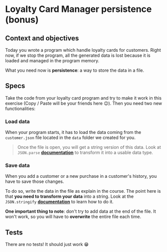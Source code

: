 # Loyalty Card Manager persistence (bonus)

## Context and objectives

Today you wrote a program which handle loyalty cards for customers.
Right now, if we stop the program, all the generated data is lost because it is loaded and managed in the program memory.

What you need now is **persistence**: a way to store the data in a file.

## Specs

Take the code from your loyalty card program and try to make it work in this exercise (Copy / Paste will be your friends here 😉).
Then you need two new functionalities:

### Load data

When your program starts, it has to load the data coming from the `customer.json` file located in the `data` folder we created for you.

> Once the file is open, you will get a string version of this data. Look at `JSON.parse` **[documentation](https://developer.mozilla.org/fr/docs/Web/JavaScript/Reference/Objets_globaux/JSON/parse)** to transform it into a usable data type.

### Save data

When you add a customer or a new purchase in a customer's history, you have to save those changes.

To do so, write the data in the file as explain in the course. The point here is that **you need to transform your data** into a string. Look at the `JSON.stringify` **[documentation](https://developer.mozilla.org/fr/docs/Web/JavaScript/Reference/Objets_globaux/JSON/stringify)** to learn how to do it.

**One important thing to note**: don't try to add data at the end of the file. It won't work, so you will have to **overwrite** the entire file each time.


## Tests

There are no tests! It should just work 😁
